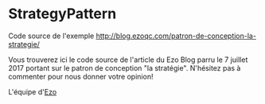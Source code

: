 # StrategyPattern
Code source de l'exemple http://blog.ezoqc.com/patron-de-conception-la-strategie/

Vous trouverez ici le code source de l'article du Ezo Blog parru le 7 juillet 2017 portant sur le patron de conception "la stratégie". N'hésitez pas à commenter pour nous donner votre opinion!

L'équipe d'<a href="http://www.ezoqc.com" target="_blank">Ezo</a>
